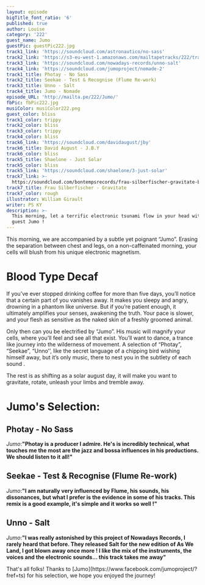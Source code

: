 ```yaml
---
layout: episode
bigTitle_font_ratio: '6'
published: true
author: Louise
category: '222'
guest_name: Jumo
guestPic: guestPic222.jpg
track1_link: 'https://soundcloud.com/astronautico/no-sass'
track2_link: 'https://s3-eu-west-1.amazonaws.com/mailtapetracks/222/track2.mp3'
track3_link: 'https://soundcloud.com/nowadays-records/unno-salt'
track4_link: 'https://soundcloud.com/jumoproject/nomade-2'
track1_title: Photay - No Sass
track2_title: Seekae - Test & Recognise (Flume Re-work)
track3_title: Unno - Salt
track4_title: Jumo - Nomade
episode_URL: 'http://mailta.pe/222/Jumo/'
fbPic: fbPic222.jpg
musiColor: musiColor222.png
guest_color: bliss
track1_color: trippy
track2_color: bliss
track3_color: trippy
track4_color: bliss
track6_link: 'https://soundcloud.com/davidaugust/jby'
track6_title: David August - J.B.Y
track6_color: bliss
track5_title: Shaelone - Just Solar
track5_color: bliss
track5_link: 'https://soundcloud.com/shaelone/3-just-solar'
track7_link: >-
  https://soundcloud.com/bontempsrecords/frau-silberfischer-gravitate-bontempsrecords
track7_title: Frau Silberfischer - Gravitate
track7_color: rough
illustrator: William Girault
writer: PS KY
description: >-
  This morning, let a terrific electronic tsunami flow in your head with our
  guest Jumo !
---
```

<p id="introduction">This morning, we are accompanied by a subtle yet poignant “Jumo”. Erasing the separation between chest and legs, on a non-caffeinated morning, your cells will blush from his unique electronic magnetism.</p>

# Blood Type Decaf 

If you’ve ever stopped drinking coffee for more than five days, you’ll notice that a certain part of you vanishes away. It makes you sleepy and angry, drowning in a phantom like universe. But if you’re patient enough, it ultimately amplifies your senses, awakening the truth. Your pace is slower, and your flesh as sensitive as the naked skin of a freshly groomed animal.  

Only then can you be electrified by “Jumo”. His music will magnify your cells, where you’ll feel and see all that exist. You’ll want to dance, a trance like journey into the wilderness of movement. A selection of “Photay”, “Seekae”, “Unno’’, like the secret language of a chipping bird wishing himself away, but it’s only music, there to nest you in the subtlety of each sound . 

The rest is as shifting as a solar august day, it will make you want to gravitate, rotate, unleash your limbs and tremble away. 

# Jumo's Selection:

## Photay - No Sass
_Jumo_:**"**Photay is a producer I admire. He's is incredibly technical, what touches me the most are the jazz and bossa influences in his productions. We should listen to it all!**"**

## Seekae - Test & Recognise (Flume Re-work)
_Jumo_:**"**I am naturally very influenced by Flume, his sounds, his dissonances, but what I prefer is the evidence in some of his tracks. This remix is a good example, it's simple and it works so well !**"**

## Unno - Salt
_Jumo_:**"**I was really astonished by this project of Nowadays Records, I rarely heard that before. They released Salt for the new edition of As We Land, I got blown away once more ! I like the mix of the instruments, the voices and the electronic sounds... this track takes me away**"**

<p id="outroduction">That's all folks! Thanks to [Jumo](https://www.facebook.com/jumoproject/?fref=ts) for his selection, we hope you enjoyed the journey!</p>
